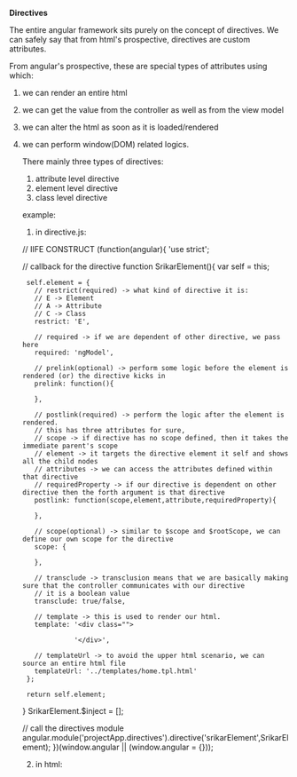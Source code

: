 **Directives**

The entire angular framework sits purely on the concept of directives.
We can safely say that from html's prospective, directives are custom attributes.

From angular's prospective, these are special types of attributes using which:
1. we can render an entire html
2. we can get the value from the controller as well as from the view model
3. we can alter the html as soon as it is loaded/rendered
4. we can perform window(DOM) related logics.


    There mainly three types of directives:
    1. attribute level directive
    2. element level directive
    3. class level directive
    
    
    
    example:
    1. in directive.js:
    
    // IIFE CONSTRUCT
    (function(angular){
      'use strict';
    
      // callback for the directive
      function SrikarElement(){
        var self = this;
    
        self.element = {
          // restrict(required) -> what kind of directive it is:
          // E -> Element
          // A -> Attribute
          // C -> Class
          restrict: 'E',
            
          // required -> if we are dependent of other directive, we pass here
          required: 'ngModel',
            
          // prelink(optional) -> perform some logic before the element is rendered (or) the directive kicks in
          prelink: function(){
    
          },
    
          // postlink(required) -> perform the logic after the element is rendered.
          // this has three attributes for sure,
          // scope -> if directive has no scope defined, then it takes the immediate parent's scope
          // element -> it targets the directive element it self and shows all the child nodes
          // attributes -> we can access the attributes defined within that directive
          // requiredProperty -> if our directive is dependent on other directive then the forth argument is that directive
          postlink: function(scope,element,attribute,requiredProperty){
    
          },
    
          // scope(optional) -> similar to $scope and $rootScope, we can define our own scope for the directive
          scope: {
          
          },
          
          // transclude -> transclusion means that we are basically making sure that the controller communicates with our directive
          // it is a boolean value
          transclude: true/false,
          
          // template -> this is used to render our html.
          template: '<div class="">
          
                    '</div>',
                    
          // templateUrl -> to avoid the upper html scenario, we can source an entire html file
          templateUrl: '../templates/home.tpl.html'
        };
    
        return self.element;
      }
      SrikarElement.$inject = [];
    
      // call the directives module
      angular.module('projectApp.directives').directive('srikarElement',SrikarElement);
    })(window.angular || (window.angular = {}));
    
    2. in html:
    <body>
        <srikar-element></srikar-element>
    </body>